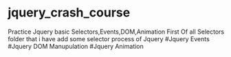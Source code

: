 # jquery_crash_course
Practice  Jquery  basic Selectors,Events,DOM,Animation
First Of all Selectors folder that i have add some selector process of Jquery
#Jquery Events 
#Jquery DOM Manupulation
#Jquery Animation
